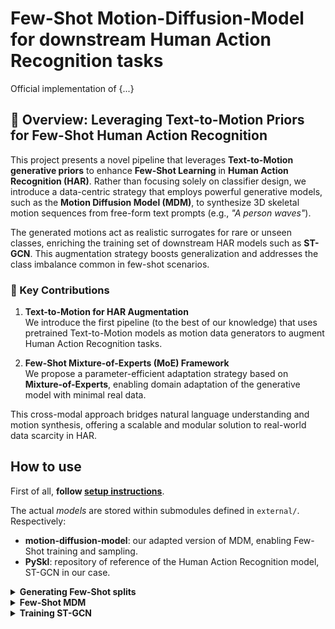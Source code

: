 # Few-Shot Motion-Diffusion-Model for downstream Human Action Recognition tasks

Official implementation of {...}

## 🧠 Overview: Leveraging Text-to-Motion Priors for Few-Shot Human Action Recognition

This project presents a novel pipeline that leverages **Text-to-Motion generative priors** to enhance **Few-Shot Learning** in **Human Action Recognition (HAR)**. Rather than focusing solely on classifier design, we introduce a data-centric strategy that employs powerful generative models, such as the **Motion Diffusion Model (MDM)**, to synthesize 3D skeletal motion sequences from free-form text prompts (e.g., _"A person waves"_).

The generated motions act as realistic surrogates for rare or unseen classes, enriching the training set of downstream HAR models such as **ST-GCN**. This augmentation strategy boosts generalization and addresses the class imbalance common in few-shot scenarios.

### 🚀 Key Contributions

1. **Text-to-Motion for HAR Augmentation**  
   We introduce the first pipeline (to the best of our knowledge) that uses pretrained Text-to-Motion models as motion data generators to augment Human Action Recognition tasks.

2. **Few-Shot Mixture-of-Experts (MoE) Framework**  
   We propose a parameter-efficient adaptation strategy based on **Mixture-of-Experts**, enabling domain adaptation of the generative model with minimal real data.

This cross-modal approach bridges natural language understanding and motion synthesis, offering a scalable and modular solution to real-world data scarcity in HAR.


## How to use

First of all, **follow [setup instructions](docs/setup.md)**.

The actual *models* are stored within submodules defined in `external/`. Respectively:
* **motion-diffusion-model**: our adapted version of MDM, enabling Few-Shot training and sampling.
* **PySkl**: repository of reference of the Human Action Recognition model, ST-GCN in our case.

<details>
  <summary><b>Generating Few-Shot splits</b></summary>

You can randomly generate Few-Shot splits by executing the following command
```bash
python3 -m scripts.handle_fewshot_split \
  --mode generate --dataset NTU60 --seed 19 \
  --class-list 2 3 19 29 \
  --shots 16 --eval-multiplier 5
```

This process generates a support set of size `N * len(--class-list)`, where:

- `N` is set to `--shots` for training splits
- `N` is set to `--shots * --eval-multiplier` for validation and test splits

You can also avoid specifying `--class-list`. Doing so, will use all classes in the dataset, apart prohibited ones (those having multiple skeletons)


The operation is applied independently to all available splits (e.g., `xset`, `xsub`, and `xview` for the NTU60 dataset). 

During generation:
- Statistics such as `Mean` and `Std` are computed using only the training samples
- A `pyskl_data.pkl` file is created, representing an **unbalanced** few-shot dataset

This means that:
- If `--class-list 2 19 29` is specified, the resulting dataset will retain only the sampled few-shot instances for those classes
- All other classes will remain unchanged with their full original instances

</details>


<details>
  <summary><b>Few-Shot MDM</b></summary>

<br>

First enter the submodule

```bash
cd external/motion-diffusion-model
```

Pre-Trained MDM can be downloaded from the [Original Repo](https://github.com/GuyTevet/Motion-Diffusion-Model?tab=readme-ov-file#3-download-the-pretrained-models) and then stored under `save/` directory.

### Text-2-Motion Action Synthesis

(TO UPDATE)

Execute the following script to synthetyze motion from free text, such that:
* Textual prompts are natural language convertions of Action classes. Check [`action_captions.json`](data/NTU60/action_captions.json) for better understanding.
* At each `--repetitions` (shots) all `--action_labels` (0-indexed) are generated given a random conditioning sampled from the `.json`.

```bash
python3 -m sample.generate \
  --t2m_action_gen \
  --action_labels 2 3 19 29 \
  --num_repetitions 4 \
  --action_captions ./dataset/NTU60/action_captions.json \
  --model_path ./save/humanml_enc_512_50steps/model000750000.pt \
  --no_render
```

Remove `--no_render` to enable rendering into `.mp4` animations and visualize the synthetic motion. Consider that doing this is time demanding, it's recomended to use render few samples when you need to.


<br>

### Few-Shot Training

(TO UPDATE)

If all steps specified in sections **Setup** and **Data** sections were done correctly, you should be able to run the trainig with no problem. 


```bash
python -m train.train_mdm \
  --model MDM \
  --save_dir ./save/ntu60_trans_enc_512_50steps \
  --starting_checkpoint ./save/humanml_enc_512_50steps/model000750000.pt \
  --peft LoRA
```


Adapters can be easily inserted in the model through `--peft` (Parameter Efficient Fine-Tuning)
* `--peft [LoRA, MoE]` => you can specify which adapter to plug in the model (even both as a list). where they will be placed withing the model depends on other arguments. We suggest you to check [`parser_util.py`](external/motion-diffusion-model/utils/parser_util.py) within `peft` group, and modify directly them there.
you should avoid same modules twice (ex. LoRA on denoising head, and also MoE on denoising head).

Other quality of life flags
1. `--eval_during_training` => toggle validation during training (highly suggested given the low-shot setting)
1. `--gen_during_training` => when performing validation, render few samples
2. `--train_platform_type` => to log your results, we suggest `WandBPlatform` option

</details>


<details>
  <summary><b>Training ST-GCN</b></summary>

<br>

Since **(for the moment)** we're not using a classifier-in-the-loop approach, training a classifier is straightforward: simply follow the [PySkl instructions](https://github.com/kennymckormick/pyskl) for training an ST-GCN model and substitute your dataset accordingly. Just **remember to use customized version** you can find in `external/pyskl`.

Here is an overview of the "usable" data files and their purposes:

1. `data/<DATASET>/<DATA>_formatted.pkl`
  → This file contains the fully pre-processed dataset. It can be used to train and evaluate a model under standard preprocessing conditions (e.g., 20 FPS resampling, no hand joints). It also serves as a baseline to investigate whether hand joints, although noisy, contribute meaningfully to action recognition.

2. `data/<DATASET>/splits/fewshot/<ID>/pyskl_data.pkl`  
  → This file is produced after generating a few-shot split. It contains an **unbalanced** dataset where only the selected few-shot classes retain a limited number of instances. Use this to evaluate how your classifier performs under data-scarce conditions for specific classes.

3. `data/<DATASET>/splits/fewshot/<ID>/<SPLIT>/pyskl_data_wsyn.pkl`
  → This version of the dataset includes synthetic motion data generated by the MDM pipeline. It serves as the primary benchmark for evaluating whether synthetic samples improve classification performance in the few-shot setting.

(1) is generated automatically after running `setup.py` on your chosen dataset. (2) is created each time you generate a new few-shot split. To produce (3), follow these steps after sampling synthetic data using our adapted version of MDM:
```bash
python3 -m scripts.handle_fewshot_split \
  --mode convert \
  --dataset NTU60 \
  --synth-data humanml_enc_512_50steps/samples_humanml_enc_512_50steps_000750000_seed10 \
  --fewshot-split-id 0000 \
  --split xsub
```

Where:
* `--synth-data specifies` the relative path to the synthetic sample output folder, under the `save/` directory from MDM.
* `--fewshot-split-id` indicates the `ID` of the few-shot split you want to enrich with synthetic data.
* `--split` selects the dataset split (`xsub`, `xset`, or `xview`) where the synthetic data will be merged.

</details>


